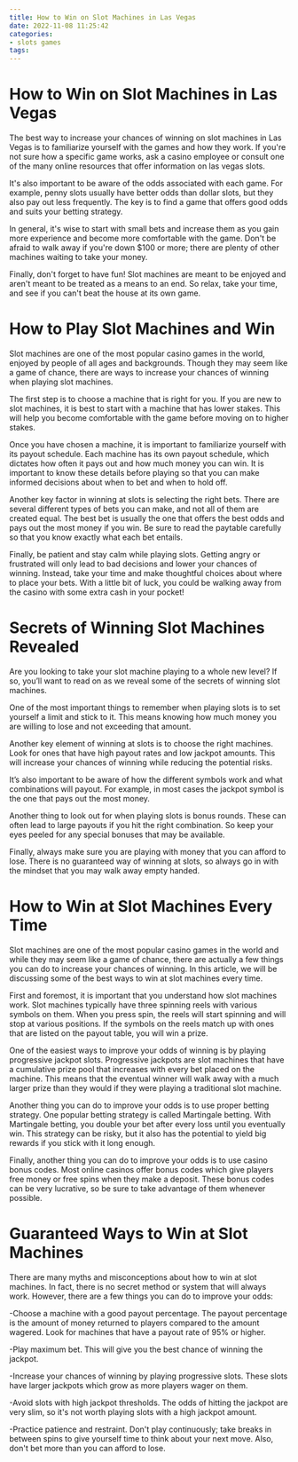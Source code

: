 ```yaml
---
title: How to Win on Slot Machines in Las Vegas 
date: 2022-11-08 11:25:42
categories:
- slots games
tags:
---
```



#  How to Win on Slot Machines in Las Vegas 

The best way to increase your chances of winning on slot machines in Las Vegas is to familiarize yourself with the games and how they work. If you're not sure how a specific game works, ask a casino employee or consult one of the many online resources that offer information on las vegas slots.

It's also important to be aware of the odds associated with each game. For example, penny slots usually have better odds than dollar slots, but they also pay out less frequently. The key is to find a game that offers good odds and suits your betting strategy.

In general, it's wise to start with small bets and increase them as you gain more experience and become more comfortable with the game. Don't be afraid to walk away if you're down $100 or more; there are plenty of other machines waiting to take your money.

Finally, don't forget to have fun! Slot machines are meant to be enjoyed and aren't meant to be treated as a means to an end. So relax, take your time, and see if you can't beat the house at its own game.

#  How to Play Slot Machines and Win 

Slot machines are one of the most popular casino games in the world, enjoyed by people of all ages and backgrounds. Though they may seem like a game of chance, there are ways to increase your chances of winning when playing slot machines.

The first step is to choose a machine that is right for you. If you are new to slot machines, it is best to start with a machine that has lower stakes. This will help you become comfortable with the game before moving on to higher stakes. 

Once you have chosen a machine, it is important to familiarize yourself with its payout schedule. Each machine has its own payout schedule, which dictates how often it pays out and how much money you can win. It is important to know these details before playing so that you can make informed decisions about when to bet and when to hold off. 

Another key factor in winning at slots is selecting the right bets. There are several different types of bets you can make, and not all of them are created equal. The best bet is usually the one that offers the best odds and pays out the most money if you win. Be sure to read the paytable carefully so that you know exactly what each bet entails. 

Finally, be patient and stay calm while playing slots. Getting angry or frustrated will only lead to bad decisions and lower your chances of winning. Instead, take your time and make thoughtful choices about where to place your bets. With a little bit of luck, you could be walking away from the casino with some extra cash in your pocket!

#  Secrets of Winning Slot Machines Revealed 

Are you looking to take your slot machine playing to a whole new level? If so, you’ll want to read on as we reveal some of the secrets of winning slot machines.

One of the most important things to remember when playing slots is to set yourself a limit and stick to it. This means knowing how much money you are willing to lose and not exceeding that amount.

Another key element of winning at slots is to choose the right machines. Look for ones that have high payout rates and low jackpot amounts. This will increase your chances of winning while reducing the potential risks.

It’s also important to be aware of how the different symbols work and what combinations will payout. For example, in most cases the jackpot symbol is the one that pays out the most money.

Another thing to look out for when playing slots is bonus rounds. These can often lead to large payouts if you hit the right combination. So keep your eyes peeled for any special bonuses that may be available.

Finally, always make sure you are playing with money that you can afford to lose. There is no guaranteed way of winning at slots, so always go in with the mindset that you may walk away empty handed.

#  How to Win at Slot Machines Every Time 

Slot machines are one of the most popular casino games in the world and while they may seem like a game of chance, there are actually a few things you can do to increase your chances of winning. In this article, we will be discussing some of the best ways to win at slot machines every time.

First and foremost, it is important that you understand how slot machines work. Slot machines typically have three spinning reels with various symbols on them. When you press spin, the reels will start spinning and will stop at various positions. If the symbols on the reels match up with ones that are listed on the payout table, you will win a prize.

One of the easiest ways to improve your odds of winning is by playing progressive jackpot slots. Progressive jackpots are slot machines that have a cumulative prize pool that increases with every bet placed on the machine. This means that the eventual winner will walk away with a much larger prize than they would if they were playing a traditional slot machine.

Another thing you can do to improve your odds is to use proper betting strategy. One popular betting strategy is called Martingale betting. With Martingale betting, you double your bet after every loss until you eventually win. This strategy can be risky, but it also has the potential to yield big rewards if you stick with it long enough.

Finally, another thing you can do to improve your odds is to use casino bonus codes. Most online casinos offer bonus codes which give players free money or free spins when they make a deposit. These bonus codes can be very lucrative, so be sure to take advantage of them whenever possible.

#  Guaranteed Ways to Win at Slot Machines

There are many myths and misconceptions about how to win at slot machines. In fact, there is no secret method or system that will always work. However, there are a few things you can do to improve your odds:

-Choose a machine with a good payout percentage. The payout percentage is the amount of money returned to players compared to the amount wagered. Look for machines that have a payout rate of 95% or higher.

-Play maximum bet. This will give you the best chance of winning the jackpot.

-Increase your chances of winning by playing progressive slots. These slots have larger jackpots which grow as more players wager on them.

-Avoid slots with high jackpot thresholds. The odds of hitting the jackpot are very slim, so it's not worth playing slots with a high jackpot amount.

-Practice patience and restraint. Don't play continuously; take breaks in between spins to give yourself time to think about your next move. Also, don't bet more than you can afford to lose.